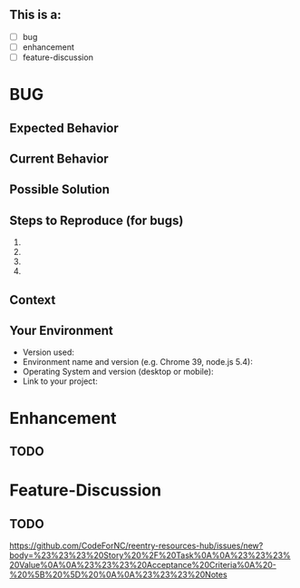 ## This is a: <!--(put an 'x' in the box beside all that apply) -->

* [ ] bug
* [ ] enhancement
* [ ] feature-discussion

 <!-- DELETE THE APPROPRIATE BUG/ENHANCEMENT/DISCUSSION SECTIONS BELOW THAT DO NOT APPLY TO THIS ISSUE -->
 
<!--- Provide a general summary of the issue in the Title above -->

<!-- *** BUG *** -->
# BUG

## Expected Behavior
<!--- Tell us what should happen -->

## Current Behavior
<!--- Describing the bug. Give a detailed description of what happens instead of the expected behavior -->

## Possible Solution
<!--- Not obligatory, but suggest a fix/reason for the bug, -->

## Steps to Reproduce (for bugs)
<!--- Provide a link to a live example, or an unambiguous set of steps to -->
<!--- reproduce this bug. Include code to reproduce, if relevant -->
1.
2.
3.
4.

## Context
<!--- How has this issue affected you? What are you trying to accomplish? -->
<!--- Providing context helps us come up with a solution that is most useful in the real world -->

## Your Environment
<!--- Include as many relevant details about the environment you experienced the bug in -->
* Version used:
* Environment name and version (e.g. Chrome 39, node.js 5.4):
* Operating System and version (desktop or mobile):
* Link to your project:

<!-- ******************* -->
<!-- *** Enhancement *** -->
# Enhancement
## TODO
<!--- Tell us how the enhancement should work -->
<!--- Ideas on how to implement the addition or change -->
<!--- If suggesting a change/improvement, explain the difference from current behavior -->


<!-- ************************** -->
<!-- *** Feature-Discussion *** -->
# Feature-Discussion
## TODO

https://github.com/CodeForNC/reentry-resources-hub/issues/new?body=%23%23%23%20Story%20%2F%20Task%0A%0A%23%23%23%20Value%0A%0A%23%23%23%20Acceptance%20Criteria%0A%20-%20%5B%20%5D%20%0A%0A%23%23%23%20Notes
